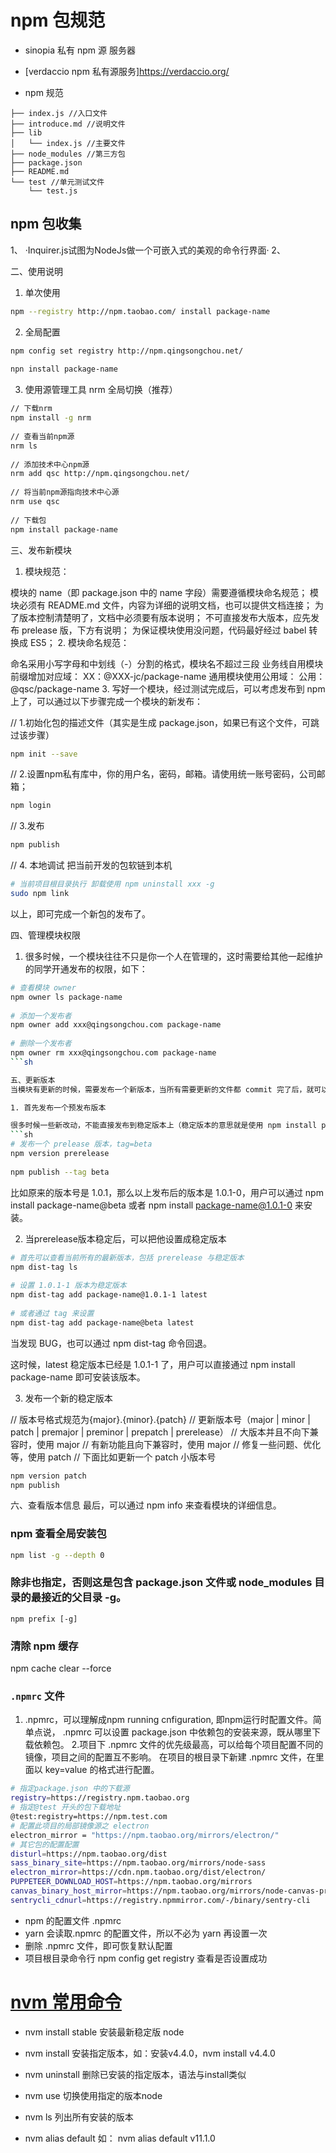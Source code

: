 # npm 包规范

- sinopia 私有 npm 源 服务器
- [verdaccio npm 私有源服务]https://verdaccio.org/

- npm 规范
```shell
├── index.js //入口文件
├── introduce.md //说明文件
├── lib
│   └── index.js //主要文件
├── node_modules //第三方包
├── package.json 
├── README.md 
└── test //单元测试文件
    └── test.js

```

## npm 包收集

1、 ·Inquirer.js试图为NodeJs做一个可嵌入式的美观的命令行界面·
2、

二、使用说明
1. 单次使用
```sh
npm --registry http://npm.taobao.com/ install package-name
```
2. 全局配置
```sh
npm config set registry http://npm.qingsongchou.net/
 
npn install package-name
```

3. 使用源管理工具 nrm 全局切换（推荐）
```sh
// 下载nrm
npm install -g nrm
 
// 查看当前npm源
nrm ls
 
// 添加技术中心npm源
nrm add qsc http://npm.qingsongchou.net/
 
// 将当前npm源指向技术中心源
nrm use qsc
 
// 下载包
npm install package-name
```

三、发布新模块
1. 模块规范：

模块的 name（即 package.json 中的 name 字段）需要遵循模块命名规范；
模块必须有 README.md 文件，内容为详细的说明文档，也可以提供文档连接；
为了版本控制清楚明了，文档中必须要有版本说明；
不可直接发布大版本，应先发布 prelease 版，下方有说明；
为保证模块使用没问题，代码最好经过 babel 转换成 ES5；
2. 模块命名规范：

命名采用小写字母和中划线（-）分割的格式，模块名不超过三段
业务线自用模块前缀增加对应域：
XX：@XXX-jc/package-name
通用模块使用公用域：
公用：@qsc/package-name
3. 写好一个模块，经过测试完成后，可以考虑发布到 npm 上了，可以通过以下步骤完成一个模块的新发布：

// 1.初始化包的描述文件（其实是生成  package.json，如果已有这个文件，可跳过该步骤）
```sh
npm init --save
 ```
// 2.设置npm私有库中，你的用户名，密码，邮箱。请使用统一账号密码，公司邮箱；
```sh
npm login
 ```
// 3.发布
```sh
npm publish
```

// 4. 本地调试 把当前开发的包软链到本机
```sh
# 当前项目根目录执行 卸载使用 npm uninstall xxx -g
sudo npm link
```
以上，即可完成一个新包的发布了。



四、管理模块权限
1. 很多时候，一个模块往往不只是你一个人在管理的，这时需要给其他一起维护的同学开通发布的权限，如下：
```sh
# 查看模块 owner
npm owner ls package-name
 
# 添加一个发布者
npm owner add xxx@qingsongchou.com package-name
 
# 删除一个发布者
npm owner rm xxx@qingsongchou.com package-name
```sh

五、更新版本
当模块有更新的时候，需要发布一个新版本，当所有需要更新的文件都 commit 完了后，就可以更新到 npm 了。

1. 首先发布一个预发布版本

很多时候一些新改动，不能直接发布到稳定版本上（稳定版本的意思就是使用 npm install package-name 即可下载的最新版本），这时可以发布一个 “预发布版本“，不会影响到稳定版本。
```sh
# 发布一个 prelease 版本，tag=beta
npm version prerelease
 
npm publish --tag beta
```
比如原来的版本号是 1.0.1，那么以上发布后的版本是 1.0.1-0，用户可以通过 npm install package-name@beta 或者 npm install package-name@1.0.1-0 来安装。



2. 当prerelease版本稳定后，可以把他设置成稳定版本
```sh
# 首先可以查看当前所有的最新版本，包括 prerelease 与稳定版本
npm dist-tag ls
 
# 设置 1.0.1-1 版本为稳定版本
npm dist-tag add package-name@1.0.1-1 latest
 
# 或者通过 tag 来设置
npm dist-tag add package-name@beta latest
```
当发现 BUG，也可以通过 npm dist-tag 命令回退。

这时候，latest 稳定版本已经是 1.0.1-1 了，用户可以直接通过 npm install package-name 即可安装该版本。



3. 发布一个新的稳定版本

// 版本号格式规范为{major}.{minor}.{patch}
// 更新版本号（major | minor | patch | premajor | preminor | prepatch | prerelease）
// 大版本并且不向下兼容时，使用 major
// 有新功能且向下兼容时，使用 major
// 修复一些问题、优化等，使用 patch
// 下面比如更新一个 patch 小版本号
```sh
npm version patch
npm publish
```

六、查看版本信息
最后，可以通过 npm info 来查看模块的详细信息。


### npm 查看全局安装包
```sh
npm list -g --depth 0
```

### 除非也指定，否则这是包含 package.json 文件或 node_modules 目录的最接近的父目录 -g。
```
npm prefix [-g]
```

###  清除 npm 缓存
npm cache clear --force

### `.npmrc` 文件
1. .npmrc，可以理解成npm running cnfiguration, 即npm运行时配置文件。简单点说， .npmrc 可以设置 package.json 中依赖包的安装来源，既从哪里下载依赖包。
2.项目下 .npmrc 文件的优先级最高，可以给每个项目配置不同的镜像，项目之间的配置互不影响。
   在项目的根目录下新建 .npmrc 文件，在里面以 key=value 的格式进行配置。
```sh
# 指定package.json 中的下载源
registry=https://registry.npm.taobao.org
# 指定@test 开头的包下载地址
@test:registry=https://npm.test.com
# 配置此项目的局部镜像源之 electron
electron_mirror = "https://npm.taobao.org/mirrors/electron/"
# 其它包的配置配置
disturl=https://npm.taobao.org/dist
sass_binary_site=https://npm.taobao.org/mirrors/node-sass
electron_mirror=https://cdn.npm.taobao.org/dist/electron/
PUPPETEER_DOWNLOAD_HOST=https://npm.taobao.org/mirrors
canvas_binary_host_mirror=https://npm.taobao.org/mirrors/node-canvas-prebuilt/
sentrycli_cdnurl=https://registry.npmmirror.com/-/binary/sentry-cli
```

- npm 的配置文件 .npmrc
- yarn 会读取.npmrc 的配置文件，所以不必为 yarn 再设置一次
- 删除 .npmrc 文件，即可恢复默认配置
- 项目根目录命令行 npm config get registry 查看是否设置成功



# [nvm 常用命令](https://github.com/nvm-sh/nvm)
-  nvm install stable  安装最新稳定版 node

- nvm install <version>  安装指定版本，如：安装v4.4.0，nvm install v4.4.0

- nvm uninstall <version>  删除已安装的指定版本，语法与install类似

- nvm use <version>  切换使用指定的版本node

- nvm ls  列出所有安装的版本

- nvm alias default <version>  如： nvm alias default v11.1.0




